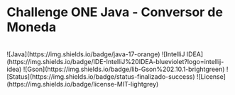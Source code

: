 <h1>Challenge ONE Java - Conversor de Moneda </h1>
<br>
![Java](https://img.shields.io/badge/java-17-orange)
![IntelliJ IDEA](https://img.shields.io/badge/IDE-IntelliJ%20IDEA-blueviolet?logo=intellij-idea)
![Gson](https://img.shields.io/badge/lib-Gson%202.10.1-brightgreen)
![Status](https://img.shields.io/badge/status-finalizado-success)
![License](https://img.shields.io/badge/license-MIT-lightgrey)
